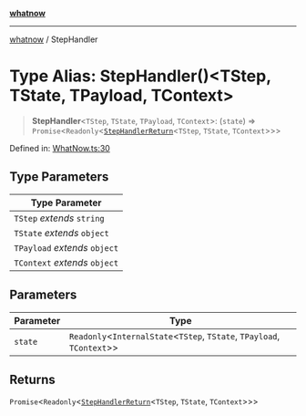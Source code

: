 [**whatnow**](../README.md)

---

[whatnow](../README.md) / StepHandler

# Type Alias: StepHandler()\<TStep, TState, TPayload, TContext\>

> **StepHandler**\<`TStep`, `TState`, `TPayload`, `TContext`\>: (`state`) => `Promise`\<`Readonly`\<[`StepHandlerReturn`](StepHandlerReturn.md)\<`TStep`, `TState`, `TContext`\>\>\>

Defined in: [WhatNow.ts:30](https://github.com/ericvera/whatnow/blob/main/src/WhatNow.ts#L30)

## Type Parameters

| Type Parameter                |
| ----------------------------- |
| `TStep` _extends_ `string`    |
| `TState` _extends_ `object`   |
| `TPayload` _extends_ `object` |
| `TContext` _extends_ `object` |

## Parameters

| Parameter | Type                                                                       |
| --------- | -------------------------------------------------------------------------- |
| `state`   | `Readonly`\<`InternalState`\<`TStep`, `TState`, `TPayload`, `TContext`\>\> |

## Returns

`Promise`\<`Readonly`\<[`StepHandlerReturn`](StepHandlerReturn.md)\<`TStep`, `TState`, `TContext`\>\>\>
